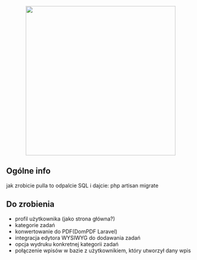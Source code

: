 <p align="center"><a href="https://laravel.com" target="_blank"><img src="https://raw.githubusercontent.com/laravel/art/master/logo-lockup/5%20SVG/2%20CMYK/1%20Full%20Color/laravel-logolockup-cmyk-red.svg" width="400"></a></p>

## Ogólne info

jak zrobicie pulla to odpalcie SQL i dajcie: 
php artisan migrate

## Do zrobienia
* profil użytkownika (jako strona główna?)
* kategorie zadań
* konwertowanie do PDF(DomPDF Laravel)
* integracja edytora WYSIWYG do dodawania zadań
* opcja wydruku konkretnej kategorii zadań
* połączenie wpisów w bazie z użytkownikiem, który utworzył dany wpis
